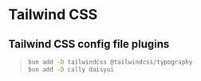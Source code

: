 # Tailwind CSS

## Tailwind CSS config file plugins

> ```zsh
> bun add -D tailwindcss @tailwindcss/typography
> bun add -D cally daisyui
> ```
